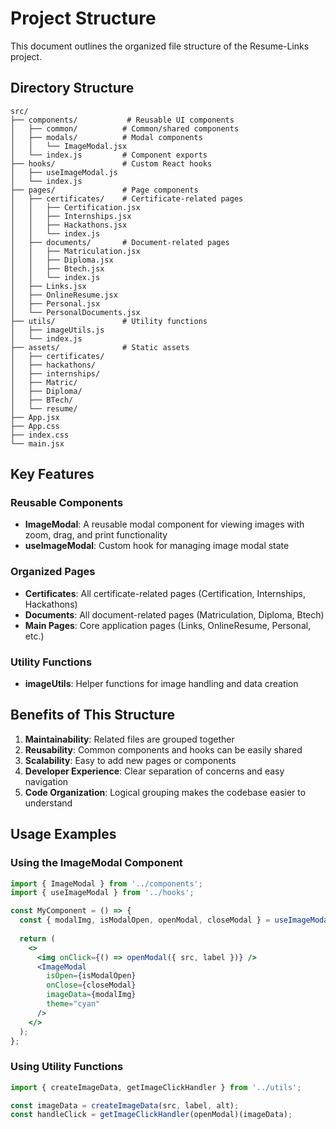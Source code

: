 # Project Structure

This document outlines the organized file structure of the Resume-Links project.

## Directory Structure

```
src/
├── components/           # Reusable UI components
│   ├── common/          # Common/shared components
│   ├── modals/          # Modal components
│   │   └── ImageModal.jsx
│   └── index.js         # Component exports
├── hooks/               # Custom React hooks
│   ├── useImageModal.js
│   └── index.js
├── pages/               # Page components
│   ├── certificates/    # Certificate-related pages
│   │   ├── Certification.jsx
│   │   ├── Internships.jsx
│   │   ├── Hackathons.jsx
│   │   └── index.js
│   ├── documents/       # Document-related pages
│   │   ├── Matriculation.jsx
│   │   ├── Diploma.jsx
│   │   ├── Btech.jsx
│   │   └── index.js
│   ├── Links.jsx
│   ├── OnlineResume.jsx
│   ├── Personal.jsx
│   └── PersonalDocuments.jsx
├── utils/               # Utility functions
│   ├── imageUtils.js
│   └── index.js
├── assets/              # Static assets
│   ├── certificates/
│   ├── hackathons/
│   ├── internships/
│   ├── Matric/
│   ├── Diploma/
│   ├── BTech/
│   └── resume/
├── App.jsx
├── App.css
├── index.css
└── main.jsx
```

## Key Features

### Reusable Components
- **ImageModal**: A reusable modal component for viewing images with zoom, drag, and print functionality
- **useImageModal**: Custom hook for managing image modal state

### Organized Pages
- **Certificates**: All certificate-related pages (Certification, Internships, Hackathons)
- **Documents**: All document-related pages (Matriculation, Diploma, Btech)
- **Main Pages**: Core application pages (Links, OnlineResume, Personal, etc.)

### Utility Functions
- **imageUtils**: Helper functions for image handling and data creation

## Benefits of This Structure

1. **Maintainability**: Related files are grouped together
2. **Reusability**: Common components and hooks can be easily shared
3. **Scalability**: Easy to add new pages or components
4. **Developer Experience**: Clear separation of concerns and easy navigation
5. **Code Organization**: Logical grouping makes the codebase easier to understand

## Usage Examples

### Using the ImageModal Component
```jsx
import { ImageModal } from '../components';
import { useImageModal } from '../hooks';

const MyComponent = () => {
  const { modalImg, isModalOpen, openModal, closeModal } = useImageModal();
  
  return (
    <>
      <img onClick={() => openModal({ src, label })} />
      <ImageModal 
        isOpen={isModalOpen}
        onClose={closeModal}
        imageData={modalImg}
        theme="cyan"
      />
    </>
  );
};
```

### Using Utility Functions
```jsx
import { createImageData, getImageClickHandler } from '../utils';

const imageData = createImageData(src, label, alt);
const handleClick = getImageClickHandler(openModal)(imageData);
```
